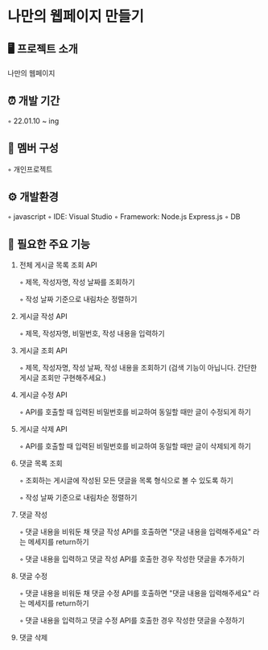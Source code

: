 # 나만의 웹페이지 만들기

## 🖥️ 프로젝트 소개

나만의 웹페이지

## ⏰ 개발 기간

◦ 22.01.10 ~ ing

## 🤼 멤버 구성

◦ 개인프로젝트

## ⚙️ 개발환경

◦ javascript
◦ IDE: Visual Studio
◦ Framework: Node.js Express.js
◦ DB

## 🔌 필요한 주요 기능

1. 전체 게시글 목록 조회 API

   ◦ 제목, 작성자명, 작성 날짜를 조회하기

   ◦ 작성 날짜 기준으로 내림차순 정렬하기

2. 게시글 작성 API

   ◦ 제목, 작성자명, 비밀번호, 작성 내용을 입력하기

3. 게시글 조회 API

   ◦ 제목, 작성자명, 작성 날짜, 작성 내용을 조회하기 (검색 기능이 아닙니다. 간단한 게시글 조회만 구현해주세요.)

4. 게시글 수정 API

   ◦ API를 호출할 때 입력된 비밀번호를 비교하여 동일할 때만 글이 수정되게 하기

5. 게시글 삭제 API

   ◦ API를 호출할 때 입력된 비밀번호를 비교하여 동일할 때만 글이 삭제되게 하기

6. 댓글 목록 조회

   ◦ 조회하는 게시글에 작성된 모든 댓글을 목록 형식으로 볼 수 있도록 하기

   ◦ 작성 날짜 기준으로 내림차순 정렬하기

7. 댓글 작성

   ◦ 댓글 내용을 비워둔 채 댓글 작성 API를 호출하면 "댓글 내용을 입력해주세요" 라는 메세지를 return하기

   ◦ 댓글 내용을 입력하고 댓글 작성 API를 호출한 경우 작성한 댓글을 추가하기

8. 댓글 수정

   ◦ 댓글 내용을 비워둔 채 댓글 수정 API를 호출하면 "댓글 내용을 입력해주세요" 라는 메세지를 return하기

   ◦ 댓글 내용을 입력하고 댓글 수정 API를 호출한 경우 작성한 댓글을 수정하기

9. 댓글 삭제
